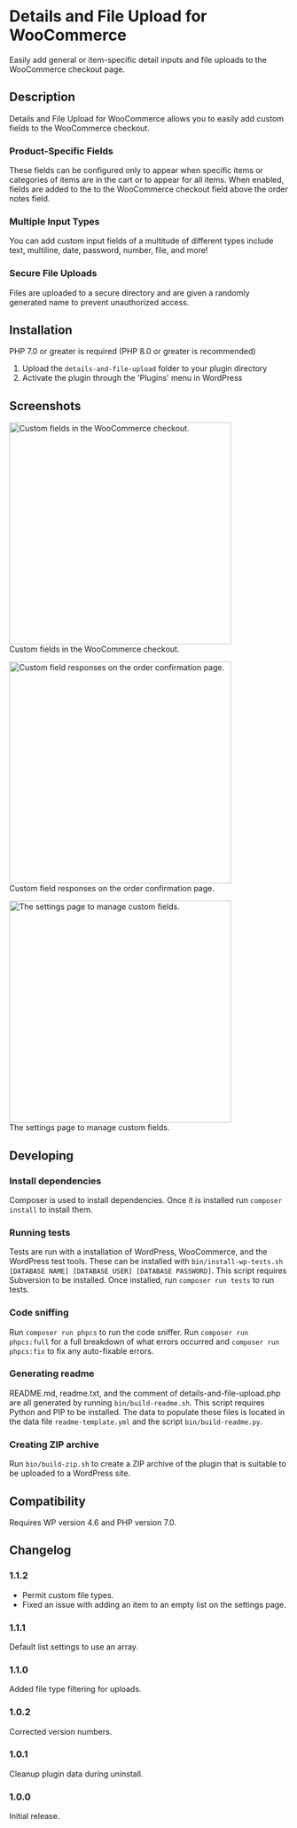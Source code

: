 <!-- This file is generated by bin/build-readme.py -->

# Details and File Upload for WooCommerce

Easily add general or item-specific detail inputs and file uploads to the WooCommerce checkout page.

## Description

Details and File Upload for WooCommerce allows you to easily add custom fields to the WooCommerce checkout.

### Product-Specific Fields

These fields can be configured only to appear when specific items or categories of items are in the cart or to appear for all items. When enabled, fields are added to the to the WooCommerce checkout field above the order notes field.

### Multiple Input Types

You can add custom input fields of a multitude of different types include text, multiline, date, password, number, file, and more!

### Secure File Uploads

Files are uploaded to a secure directory and are given a randomly generated name to prevent unauthorized access.

## Installation

PHP 7.0 or greater is required (PHP 8.0 or greater is recommended)

1. Upload the `details-and-file-upload` folder to your plugin directory
2. Activate the plugin through the \'Plugins\' menu in WordPress

## Screenshots

<p>
<img src="assets/screenshot-1.png" width="400px" alt="Custom fields in the WooCommerce checkout.">
<br>Custom fields in the WooCommerce checkout.
</p>

<p>
<img src="assets/screenshot-2.png" width="400px" alt="Custom field responses on the order confirmation page.">
<br>Custom field responses on the order confirmation page.
</p>

<p>
<img src="assets/screenshot-3.png" width="400px" alt="The settings page to manage custom fields.">
<br>The settings page to manage custom fields.
</p>

## Developing

### Install dependencies

Composer is used to install dependencies. Once it is installed run `composer install` to install them.

### Running tests

Tests are run with a installation of WordPress, WooCommerce, and the WordPress test tools. These can be installed with `bin/install-wp-tests.sh [DATABASE NAME] [DATABASE USER] [DATABASE PASSWORD]`. This script requires Subversion to be installed. Once installed, run `composer run tests` to run tests.

### Code sniffing

Run `composer run phpcs` to run the code sniffer. Run `composer run phpcs:full` for a full breakdown of what errors occurred and `composer run phpcs:fix` to fix any auto-fixable errors.

### Generating readme

README.md, readme.txt, and the comment of details-and-file-upload.php are all generated by running `bin/build-readme.sh`. This script requires Python and PIP to be installed. The data to populate these files is located in the data file `readme-template.yml` and the script `bin/build-readme.py`.

### Creating ZIP archive

Run `bin/build-zip.sh` to create a ZIP archive of the plugin that is suitable to be uploaded to a WordPress site.

## Compatibility

Requires WP version 4.6 and PHP version 7.0.

## Changelog

### 1.1.2

- Permit custom file types.
- Fixed an issue with adding an item to an empty list on the settings page.

### 1.1.1

Default list settings to use an array.

### 1.1.0

Added file type filtering for uploads.

### 1.0.2

Corrected version numbers.

### 1.0.1

Cleanup plugin data during uninstall.

### 1.0.0

Initial release.
